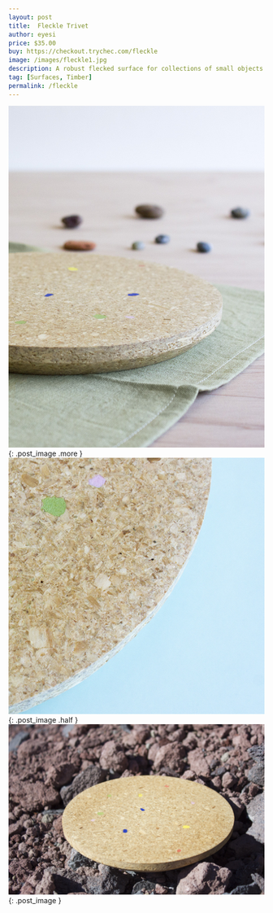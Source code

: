 ```yaml
---
layout: post
title:  Fleckle Trivet
author: eyesi
price: $35.00
buy: https://checkout.trychec.com/fleckle
image: /images/fleckle1.jpg
description: A robust flecked surface for collections of small objects or the occasional pot of tea.
tag: [Surfaces, Timber]
permalink: /fleckle
---
```

![](/images/fleckle3.jpg){: .post_image .more }
![](/images/fleckle4.jpg){: .post_image .half }
![](/images/fleckle2.jpg){: .post_image }